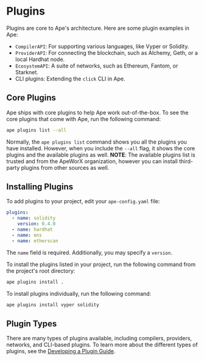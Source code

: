 # Plugins

Plugins are core to Ape's architecture.
Here are some plugin examples in Ape:

* `CompilerAPI`: For supporting various languages, like Vyper or Solidity.
* `ProviderAPI`: For connecting the blockchain, such as Alchemy, Geth, or a local Hardhat node.
* `EcosystemAPI`: A suite of networks, such as Ethereum, Fantom, or Starknet.
* CLI plugins: Extending the `click` CLI in Ape.

## Core Plugins

Ape ships with core plugins to help Ape work out-of-the-box.
To see the core plugins that come with Ape, run the following command:

```bash
ape plugins list --all
```

Normally, the `ape plugins list` command shows you all the plugins you have installed.
However, when you include the `--all` flag, it shows the core plugins and the available plugins as well.
**NOTE**: The available plugins list is trusted and from the ApeWorX organization, however you can install third-party plugins from other sources as well.

## Installing Plugins

To add plugins to your project, edit your `ape-config.yaml` file:

```yaml
plugins:
  - name: solidity
    version: 0.4.0
  - name: hardhat
  - name: ens
  - name: etherscan
```

The `name` field is required.
Additionally, you may specify a `version`.

To install the plugins listed in your project, run the following command from the project's root directory:

```bash
ape plugins install .
```

To install plugins individually, run the following command:

```bash
ape plugins install vyper solidity
```

## Plugin Types

There are many types of plugins available, including compilers, providers, networks, and CLI-based plugins.
To learn more about the different types of plugins, see the [Developing a Plugin Guide](./developing_plugins.html).
